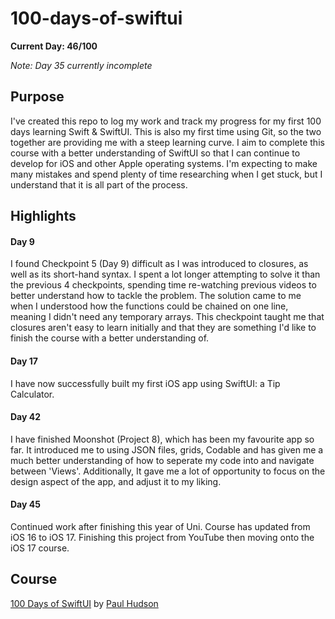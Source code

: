 # 100-days-of-swiftui

**Current Day: 46/100**

*Note: Day 35 currently incomplete*

## Purpose

I've created this repo to log my work and track my progress for my first 100 days learning Swift & SwiftUI. This is also my first time using Git, so the two together are providing me with a steep learning curve. I aim to complete this course with a better understanding of SwiftUI so that I can continue to develop for iOS and other Apple operating systems. I'm expecting to make many mistakes and spend plenty of time researching when I get stuck, but I understand that it is all part of the process.

## Highlights

#### Day 9

I found Checkpoint 5 (Day 9) difficult as I was introduced to closures, as well as its short-hand syntax. I spent a lot longer attempting to solve it than the previous 4 checkpoints, spending time re-watching previous videos to better understand how to tackle the problem. The solution came to me when I understood how the functions could be chained on one line, meaning I didn't need any temporary arrays. This checkpoint taught me that closures aren't easy to learn initially and that they are something I'd like to finish the course with a better understanding of.

#### Day 17

I have now successfully built my first iOS app using SwiftUI: a Tip Calculator.

#### Day 42

I have finished Moonshot (Project 8), which has been my favourite app so far. It introduced me to using JSON files, grids, Codable and has given me a much better understanding of how to seperate my code into and navigate between 'Views'. Additionally, It gave me a lot of opportunity to focus on the design aspect of the app, and adjust it to my liking.

#### Day 45

Continued work after finishing this year of Uni. Course has updated from iOS 16 to iOS 17. Finishing this project from YouTube then moving onto the iOS 17 course.

## Course

[100 Days of SwiftUI](https://www.hackingwithswift.com/100/swiftui) by [Paul Hudson](https://twitter.com/twostraws)
